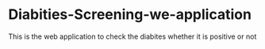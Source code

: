 # Diabities-Screening-we-application
This is the web application to check the diabites whether it is positive or not
